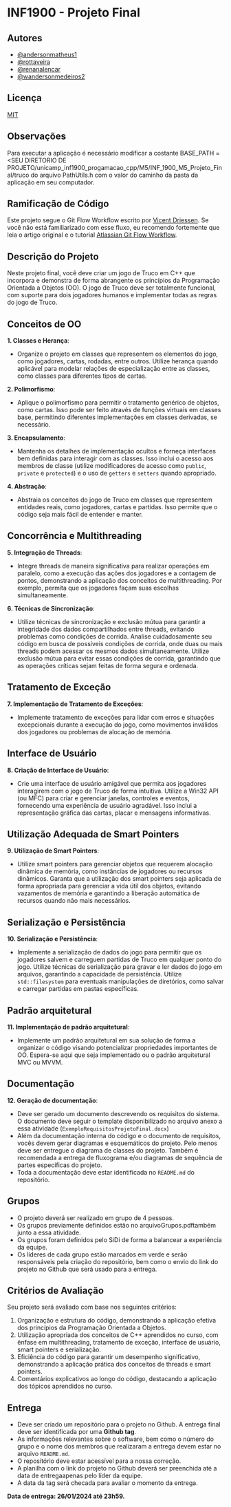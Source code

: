 # INF1900 - Projeto Final

## Autores

- [@andersonmatheus1](https://www.github.com/andersonmatheus1)
- [@rottaveira](https://www.github.com/rottaveira)
- [@renanalencar](https://www.github.com/renanalencar)
- [@wandersonmedeiros2](https://www.github.com/wandersonmedeiros2)

## Licença

[MIT](https://choosealicense.com/licenses/mit/)

## Observações
Para executar a aplicação é necessário modificar a costante BASE_PATH = <SEU DIRETORIO DE PROJETO/unicamp_inf1900_progamacao_cpp/M5/INF_1900_M5_Projeto_Final/truco  do arquivo PathUtils.h com o valor do caminho da pasta da aplicação em seu computador.

## Ramificação de Código

Este projeto segue o Git Flow Workflow escrito por [Vicent Driessen](https://nvie.com/posts/a-successful-git-branching-model/). Se você não está familiarizado com esse fluxo, eu recomendo fortemente que leia o artigo original e o tutorial [Atlassian Git Flow Workflow](https://www.atlassian.com/git/tutorials/comparing-workflows/gitflow-workflow).

## Descrição do Projeto

Neste projeto final, você deve criar um jogo de Truco em C++ que incorpora e demonstra de forma abrangente os princípios da Programação Orientada a Objetos (OO). O jogo de Truco deve ser totalmente funcional, com suporte para dois jogadores humanos e implementar todas as regras do jogo de Truco.

## Conceitos de OO

**1. Classes e Herança**:

- Organize o projeto em classes que representem os elementos do jogo, como jogadores, cartas, rodadas, entre outros. Utilize herança quando aplicável para modelar relações de especialização entre as classes, como classes para diferentes tipos de cartas.

**2. Polimorfismo**:

- Aplique o polimorfismo para permitir o tratamento genérico de objetos, como cartas. Isso pode ser feito através de funções virtuais em classes base, permitindo diferentes implementações em classes derivadas, se necessário.

**3. Encapsulamento**:

- Mantenha os detalhes de implementação ocultos e forneça interfaces bem definidas para interagir com as classes. Isso inclui o acesso aos membros de classe (utilize modificadores de acesso como `public`, `private` e `protected`) e o uso de `getters` e `setters` quando apropriado.

**4. Abstração**:

- Abstraia os conceitos do jogo de Truco em classes que representem entidades reais, como jogadores, cartas e partidas. Isso permite que o código seja mais fácil de entender e manter.

## Concorrência e Multithreading

**5. Integração de Threads**:

- Integre threads de maneira significativa para realizar operações em paralelo, como a execução das ações dos jogadores e a contagem de pontos, demonstrando a aplicação dos conceitos de multithreading. Por exemplo, permita que os jogadores façam suas escolhas simultaneamente.

**6. Técnicas de Sincronização**:

- Utilize técnicas de sincronização e exclusão mútua para garantir a integridade dos dados compartilhados entre threads, evitando problemas como condições de corrida. Analise cuidadosamente seu código em busca de possíveis condições de corrida, onde duas ou mais threads podem acessar os mesmos dados simultaneamente. Utilize exclusão mútua para evitar essas condições de corrida, garantindo que as operações críticas sejam feitas de forma segura e ordenada.

## Tratamento de Exceção

**7. Implementação de Tratamento de Exceções**:

- Implemente tratamento de exceções para lidar com erros e situações excepcionais durante a execução do jogo, como movimentos inválidos dos jogadores ou problemas de alocação de memória.


## Interface de Usuário

**8. Criação de Interface de Usuário**:

- Crie uma interface de usuário amigável que permita aos jogadores interagirem com o jogo de Truco de forma intuitiva. Utilize a Win32 API (ou MFC) para criar e gerenciar janelas, controles e eventos, fornecendo uma experiência de usuário agradável. Isso inclui a representação gráfica das cartas, placar e mensagens informativas.

## Utilização Adequada de Smart Pointers

**9. Utilização de Smart Pointers**:

- Utilize smart pointers para gerenciar objetos que requerem alocação dinâmica de memória, como instâncias de jogadores ou recursos dinâmicos. Garanta que a utilização dos smart pointers seja aplicada de forma apropriada para gerenciar a vida útil dos objetos, evitando vazamentos de memória e garantindo a liberação automática de recursos quando não mais necessários.

## Serialização e Persistência

**10. Serialização e Persistência**:

- Implemente a serialização de dados do jogo para permitir que os jogadores salvem e carreguem partidas de Truco em qualquer ponto do jogo. Utilize técnicas de serialização para gravar e ler dados do jogo em arquivos, garantindo a capacidade de persistência. Utilize `std::filesystem` para eventuais manipulações de diretórios, como salvar e carregar partidas em pastas específicas.

## Padrão arquitetural

**11. Implementação de padrão arquitetural**:

- Implemente um padrão arquitetural em sua solução de forma a organizar o código visando potencializar propriedades importantes de OO. Espera-se aqui que seja implementado ou o padrão arquitetural MVC ou MVVM.

## Documentação

**12. Geração de documentação**:

- Deve ser gerado um documento descrevendo os requisitos do sistema. O documento deve seguir o template disponibilizado no arquivo anexo a essa atividade (`ExemploRequisitosProjetoFinal.docx`)
- Além da documentação interna do código e o documento de requisitos, vocês devem gerar diagramas e esquemáticos do projeto. Pelo menos deve ser entregue o diagrama de classes do projeto. Também é recomendada a entrega de fluxograma e/ou diagramas de sequência de partes específicas do projeto.
- Toda a documentação deve estar identificada no `README.md` do repositório.

## Grupos

- O projeto deverá ser realizado em grupo de 4 pessoas.
- Os grupos previamente definidos estão no arquivoGrupos.pdftambém junto a essa atividade.
- Os grupos foram definidos pelo SiDi de forma a balancear a experiência da equipe.
- Os líderes de cada grupo estão marcados em verde e serão responsáveis pela criação do repositório, bem como o envio do link do projeto no Github que será usado para a entrega.


## Critérios de Avaliação

Seu projeto será avaliado com base nos seguintes critérios:

1. Organização e estrutura do código, demonstrando a aplicação efetiva dos princípios da Programação Orientada a Objetos.
2. Utilização apropriada dos conceitos de C++ aprendidos no curso, com ênfase em multithreading, tratamento de exceção, interface de usuário, smart pointers e serialização.
3. Eficiência do código para garantir um desempenho significativo, demonstrando a aplicação prática dos conceitos de threads e smart pointers.
4. Comentários explicativos ao longo do código, destacando a aplicação dos tópicos aprendidos no curso.

## Entrega

- Deve ser criado um repositório para o projeto no Github. A entrega final deve ser identificada por uma **Github tag**.
- As informações relevantes sobre o software, bem como o número do grupo e o nome dos membros que realizaram a entrega devem estar no arquivo `README.md`.
- O repositório deve estar acessível para a nossa correção.
- A planilha com o link do projeto no Github deverá ser preenchida até a data de entregaapenas pelo líder da equipe.
- A data da tag será checada para avaliar o momento da entrega.

**Data de entrega: 26/01/2024 até 23h59.**
